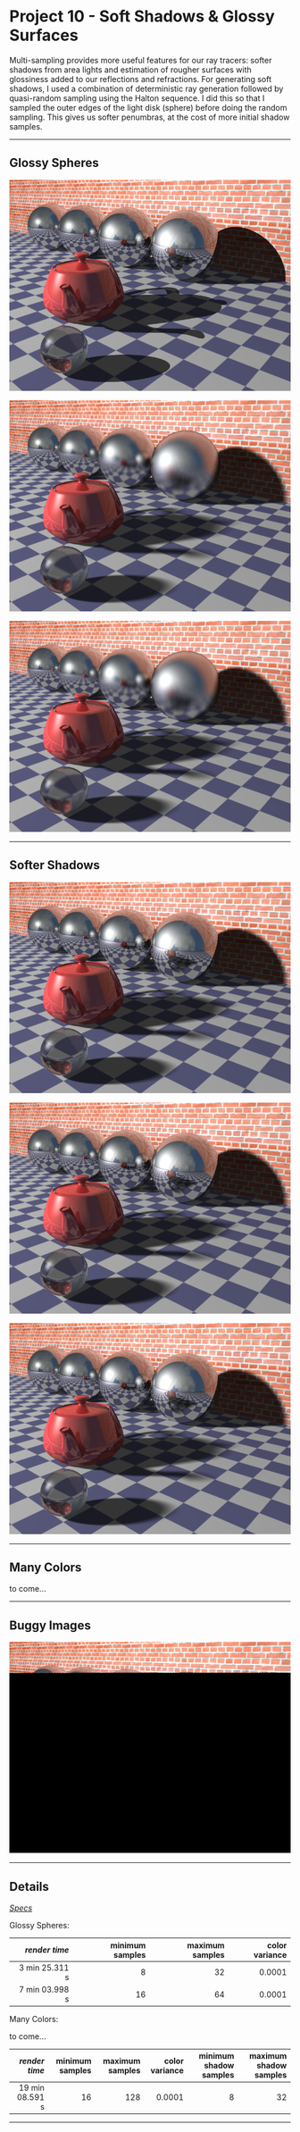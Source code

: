 Project 10 - Soft Shadows & Glossy Surfaces
===========================================

Multi-sampling provides more useful features for our ray tracers: softer shadows from area lights and estimation of rougher surfaces with glossiness added to our reflections and refractions. For generating soft shadows, I used a combination of deterministic ray generation followed by quasi-random sampling using the Halton sequence. I did this so that I sampled the outer edges of the light disk (sphere) before doing the random sampling. This gives us softer penumbras, at the cost of more initial shadow samples.


- - -


Glossy Spheres
--------------

![](images/prj10/original.png)

![](images/prj10/glossy.png)

![](images/prj10/glossy-h.png)

- - -

Softer Shadows
--------------

![](images/prj10/soft-8-64.png)

![](images/prj10/soft-8-64-two-determ.png)

![](images/prj10/soft-8-64-four-determ.png)

- - -

Many Colors
-----------

to come...

- - -

Buggy Images
------------

![](images/prj10/bug.png)

- - -

Details
-------

[*Specs*](specs.html)

Glossy Spheres:

| *render time*  | minimum samples | maximum samples | color variance |
| -------------: | --------------: | --------------: | -------------: |
| 3 min 25.311 s |               8 |              32 |         0.0001 |
| 7 min 03.998 s |              16 |              64 |         0.0001 |

Many Colors:

to come...

| *render time*   | minimum samples | maximum samples | color variance | minimum shadow samples | maximum shadow samples |
| --------------: | --------------: | --------------: | -------------: | ---------------------: | ---------------------: |
| 19 min 08.591 s |              16 |             128 |         0.0001 |                      8 |                     32 |

- - -
